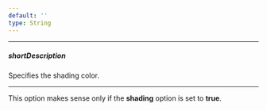 ```yaml
---
default: ''
type: String
---
```

---
##### shortDescription
Specifies the shading color.

---
This option makes sense only if the **shading** option is set to **true**.